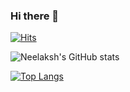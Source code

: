 ### Hi there 👋

[![Hits](https://hits.seeyoufarm.com/api/count/incr/badge.svg?url=https%3A%2F%2Fgithub.com%2FTheGodOfWar007%2Fhit-counter&count_bg=%2329C69F&title_bg=%234F4F4F&icon=&icon_color=%23C1BFBF&title=hits&edge_flat=false)](https://hits.seeyoufarm.com)

![Neelaksh's GitHub stats](https://github-readme-stats.vercel.app/api?username=TheGodOfWar007&layout=compact&show_icons=true&theme=dracula)

[![Top Langs](https://github-readme-stats.vercel.app/api/top-langs/?username=TheGodOfWar007&layout=compact&langs_count=8&theme=dracula)](https://github.com/Geonhee-LEE)

<!--
**TheGodOfWar007/TheGodOfWar007** is a ✨ _special_ ✨ repository because its `README.md` (this file) appears on your GitHub profile.

Here are some ideas to get you started:

- 🔭 I’m currently working on ...
- 🌱 I’m currently learning ...
- 👯 I’m looking to collaborate on ...
- 🤔 I’m looking for help with ...
- 💬 Ask me about ...
- 📫 How to reach me: ...
- 😄 Pronouns: ...
- ⚡ Fun fact: ...
-->
